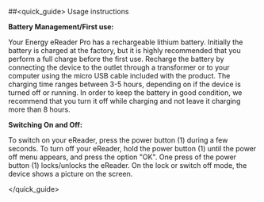 ##<quick_guide> Usage instructions

**Battery Management/First use:**

Your Energy eReader Pro has a rechargeable lithium battery. Initially the battery is charged at the factory, but it is highly recommended that you perform a full charge before the first use. Recharge the battery by connecting the device to the outlet through a transformer or to your computer using the micro USB cable included with the product. The charging time ranges between 3-5 hours, depending on if the device is turned off or running. In order to keep the battery in good condition, we recommend that you turn it off while charging and not leave it charging more than 8 hours.


**Switching On and Off:**

To switch on your eReader, press the power button (1) during a few seconds. To turn off your eReader, hold the power button (1) until the power off menu appears, and press the option "OK". One press of the power button (1) locks/unlocks the eReader. On the lock or switch off mode, the device shows a picture on the screen.


</quick_guide>
